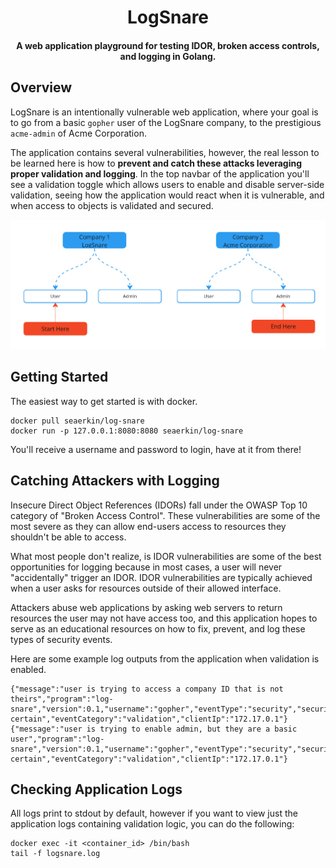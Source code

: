 <h1 align="center">
      LogSnare
</h1>

<h4 align="center">A web application playground for testing IDOR, broken access controls, and logging in Golang.</h4>

## Overview 

LogSnare is an intentionally vulnerable web application, where your goal is to go from
a basic `gopher` user of the LogSnare company, to the prestigious `acme-admin` of Acme Corporation.

The application contains several vulnerabilities, however, the real lesson to be learned here is how to 
**prevent and catch these attacks leveraging proper validation and logging**. In the top navbar of the application you'll see a validation toggle
which allows users to enable and disable server-side validation, seeing how the application would react when it is vulnerable,
and when access to objects is validated and secured.

<img src="https://raw.githubusercontent.com/sea-erkin/log-snare/main/web/ui/assets/img/challenge.jpg">

## Getting Started

The easiest way to get started is with docker.
```
docker pull seaerkin/log-snare
docker run -p 127.0.0.1:8080:8080 seaerkin/log-snare
```
You'll receive a username and password to login, have at it from there!

## Catching Attackers with Logging
Insecure Direct Object References (IDORs) fall under the OWASP Top 10 category of "Broken Access Control". 
These vulnerabilities are some of the most severe as they can allow end-users access to resources they shouldn't be able to access. 

What most people don't realize, is IDOR vulnerabilities are some of the best opportunities for logging because in most cases, a user will never
"accidentally" trigger an IDOR. IDOR vulnerabilities are typically achieved when a user asks for resources outside of their allowed interface.

Attackers abuse web applications by asking web servers to return resources the user may not have access too, and this application hopes
to serve as an educational resources on how to fix, prevent, and log these types of security events.

Here are some example log outputs from the application when validation is enabled.

```
{"message":"user is trying to access a company ID that is not theirs","program":"log-snare","version":0.1,"username":"gopher","eventType":"security","securityType":"tamper-certain","eventCategory":"validation","clientIp":"172.17.0.1"}
{"message":"user is trying to enable admin, but they are a basic user","program":"log-snare","version":0.1,"username":"gopher","eventType":"security","securityType":"tamper-certain","eventCategory":"validation","clientIp":"172.17.0.1"}
```

## Checking Application Logs

All logs print to stdout by default, however if you want to view just the application logs containing validation logic, you can do the following:
```
docker exec -it <container_id> /bin/bash
tail -f logsnare.log
```
